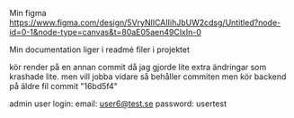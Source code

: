 Min figma 
https://www.figma.com/design/5VryNIlCAIIihJbUW2cdsg/Untitled?node-id=0-1&node-type=canvas&t=80aE05aen49ClxIn-0

Min documentation liger i readmé filer i projektet

kör render på en annan commit då jag gjorde lite extra ändringar som krashade lite. men vill jobba vidare så behåller commiten men kör backend på äldre fil
commit  "16bd5f4"

admin user login: 
email: user6@test.se
password: usertest
